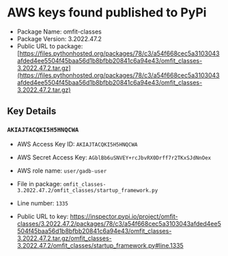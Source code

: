 # AWS keys found published to PyPi

* Package Name: omfit-classes
* Package Version: 3.2022.47.2
* Public URL to package: [https://files.pythonhosted.org/packages/78/c3/a54f668cec5a3103043afded4ee5504f45baa56d1b8bfbb20841c6a94e43/omfit_classes-3.2022.47.2.tar.gz](https://files.pythonhosted.org/packages/78/c3/a54f668cec5a3103043afded4ee5504f45baa56d1b8bfbb20841c6a94e43/omfit_classes-3.2022.47.2.tar.gz)

## Key Details

### `AKIAJTACQKI5H5HNQCWA`

* AWS Access Key ID: `AKIAJTACQKI5H5HNQCWA`
* AWS Secret Access Key: `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` 
* AWS role name: `user/gadb-user`
* File in package: `omfit_classes-3.2022.47.2/omfit_classes/startup_framework.py`
* Line number: `1335`

* Public URL to key: https://inspector.pypi.io/project/omfit-classes/3.2022.47.2/packages/78/c3/a54f668cec5a3103043afded4ee5504f45baa56d1b8bfbb20841c6a94e43/omfit_classes-3.2022.47.2.tar.gz/omfit_classes-3.2022.47.2/omfit_classes/startup_framework.py#line.1335


